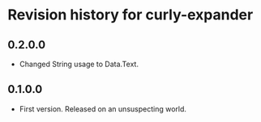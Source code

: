 # Revision history for curly-expander

## 0.2.0.0
* Changed String usage to Data.Text.

## 0.1.0.0

* First version. Released on an unsuspecting world.
